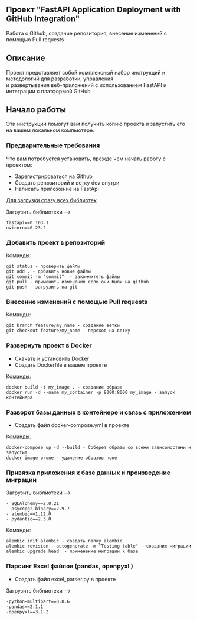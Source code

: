 ## Проект "FastAPI Application Deployment with GitHub Integration"

<p>Работа с Github, создание репозитория, внесение изменений с помощью Pull requests</p>

## Описание

Проект представляет собой комплексный набор инструкций и методологий для разработки, управления<br>
и развертывания веб-приложений с использованием FastAPI и интеграции с платформой
GitHub

## Начало работы

Эти инструкции помогут вам получить копию проекта и запустить его на вашем локальном компьютере.

### Предварительные требования

Что вам потребуется установить, прежде чем начать работу с проектом:

- Зарегистрироваться на Github
- Создать репозиторий и ветку dev внутри
- Написать приложение на FastApi

[Для загрузки сразу всех библиотек](https://pip.pypa.io/en/stable/user_guide/#requirements-files)

Загрузить библиотеки -->

```
fastapi==0.103.1
uvicorn==0.23.2
```

### Добавить проект в репозиторий

Команды:

```
git status - проверить файлы
git add . - добавить новые файлы
git commit -m "commit"  - закоммитеть файлы
git pull - применить изменения если они были на github
git push - загрузить на git
```

### Внесение изменений с помощью Pull requests

Команды:

```
git branch feature/my_name - создание ветки 
git checkout feature/my_name - переход на ветку
```

### Развернуть проект в Docker

- Скачать и установить Docker
- Создать Dockerfile в вашем проекте

Команды:

```
docker build -t my_image . - создание образа
docker run -d --name my_container -p 8000:8000 my_image - запуск контейнера
```

### Разворот базы данных в контейнере и связь с приложением

- Создать файл docker-compose.yml в проекте

Команды:

```
docker-compose up -d --build - Соберет образы со всеми зависимостями и запустит
docker image prune - удаление образов none
```

### Привязка приложения к базе данных и произведение миграции

Загрузить библиотеки -->

```
- SQLAlchemy==2.0.21
- psycopg2-binary==2.9.7
- alembic==1.12.0
- pydantic==2.3.0
```

Команды:

```
alembic init alembic - создать папку alembic
alembic revision --autogenerate -m "Testing table" - создание миграции
alembic upgrade head  - применение миграции к базе 
```

### Парсинг Excel файлов (pandas, openpyxl )

- Создать файл excel_parser.py в проекте

Загрузить библиотеки -->

```
-python-multipart==0.0.6
-pandas==2.1.1
-openpyxl==3.1.2
```